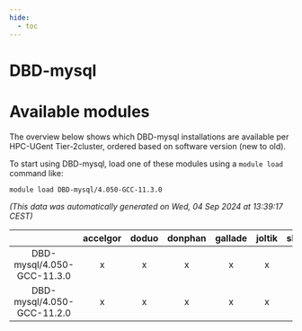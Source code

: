```yaml
---
hide:
  - toc
---
```


DBD-mysql
=========

# Available modules


The overview below shows which DBD-mysql installations are available per HPC-UGent Tier-2cluster, ordered based on software version (new to old).

To start using DBD-mysql, load one of these modules using a `module load` command like:

```shell
module load DBD-mysql/4.050-GCC-11.3.0
```

*(This data was automatically generated on Wed, 04 Sep 2024 at 13:39:17 CEST)*  

| |accelgor|doduo|donphan|gallade|joltik|shinx|skitty|
| :---: | :---: | :---: | :---: | :---: | :---: | :---: | :---: |
|DBD-mysql/4.050-GCC-11.3.0|x|x|x|x|x|-|x|
|DBD-mysql/4.050-GCC-11.2.0|x|x|x|x|x|-|x|
